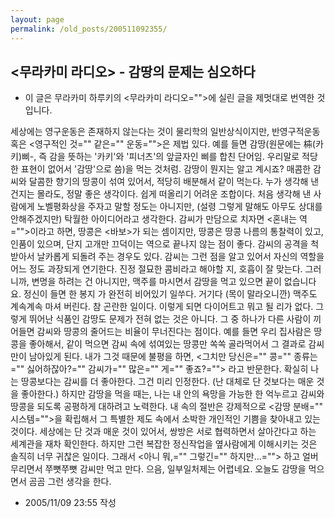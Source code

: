 ```yaml
---
layout: page
permalink: /old_posts/200511092355/
---
```


## &lt;무라카미 라디오&gt; - 감땅의 문제는 심오하다

* 이 글은 무라카미 하루키의 <무라카미 라디오="">에 실린 글을 제멋대로 번역한 것입니다.


세상에는 영구운동은 존재하지 않는다는 것이 물리학의 일반상식이지만, 반영구적운동 혹은 <영구적인 것="" 같은="" 운동="">은 제법 있다. 예를 들면 감땅(원문에는 枾(카키)삐-, 즉 감을 뜻하는 '카키'와 '피너츠'의 앞글자인 삐를 합친 단어임. 우리말로 적당한 표현이 없어서 '감땅'으로 씀)을 먹는 것처럼. 
감땅이 뭔지는 알고 계시죠? 매콤한 감씨와 달콤한 향기의 땅콩이 섞여 있어서, 적당히 배분해서 같이 먹는다. 누가 생각해 낸 건지는 몰라도, 정말 좋은 생각이다. 쉽게 떠올리기 어려운 조합이다. 처음 생각해 낸 사람에게 노벨평화상을 주자고 말할 정도는 아니지만, (설령 그렇게 말해도 아무도 상대를 안해주겠지만) 탁월한 아이디어라고 생각한다.
감씨가 만담으로 치자면 <혼내는 역="">이라고 하면, 땅콩은 <바보>가 되는 셈이지만, 땅콩은 땅콩 나름의 통찰력이 있고, 인품이 있으며, 단지 고개만 끄덕이는 역으로 끝나지 않는 점이 좋다. 감씨의 공격을 척 받아서 날카롭게 되돌려 주는 경우도 있다. 감씨는 그런 점을 알고 있어서 자신의 역할을 어느 정도 과장되게 연기한다. 진정 절묘한 콤비라고 해야할 지, 호흡이 잘 맞는다.
그러니까, 변명을 하려는 건 아니지만, 맥주를 마시면서 감땅을 먹고 있으면 끝이 없습니다요. 정신이 들면 한 봉지 가 완전히 비어있기 일쑤다. 거기다 (목이 말라오니깐) 맥주도 계속계속 마셔 버린다. 참 곤란한 일이다. 이렇게 되면 다이어트고 뭐고 될 리가 없다.
그렇게 뛰어난 식품인 감땅도 문제가 전혀 없는 것은 아니다. 그 중 하나가 다른 사람이 끼어들면 감씨와 땅콩의 줄어드는 비율이 무너진다는 점이다. 예를 들면 우리 집사람은 땅콩을 좋아해서, 같이 먹으면 감씨 속에 섞여있는 땅콩만 쏙쏙 골라먹어서 그 결과로 감씨만이 남아있게 된다. 내가 그것 때문에 불평을 하면, <그치만 당신은="" 콩="" 종류는="" 싫어하잖아?="" 감씨가="" 많은="" 게="" 좋죠?=""> 라고 반문한다. 확실히 나는 땅콩보다는 감씨를 더 좋아한다. 그건 미리 인정한다. (난 대체로 단 것보다는 매운 것을 좋아한다.)
하지만 감땅을 먹을 때는, 나는 내 안의 욕망을 가능한 한 억누르고 감씨와 땅콩을 되도록 공평하게 대하려고 노력한다. 내 속의 절반은 강제적으로 <감땅 분배="" 시스템="">을 확립해서 그 특별한 제도 속에서 소박한 개인적인 기쁨을 찾아내고 있는 것이다. 세상에는 단 것과 매운 것이 있어서, 쌍방은 서로 협력하면서 살아간다고 하는 세계관을 재차 확인한다. 하지만 그런 복잡한 정신작업을 옆사람에게 이해시키는 것은 솔직히 너무 귀찮은 일이다. 그래서 <아니 뭐,="" 그렇긴="" 하지만...=""> 하고 얼버무리면서 쭈뼛쭈뼛 감씨만 먹고 만다.
으음, 일부일처제는 어렵네요. 오늘도 감땅을 먹으면서 곰곰 그런 생각을 한다.




- 2005/11/09 23:55 작성